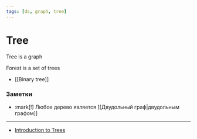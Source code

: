 ```yaml
---
tags: [ds, graph, tree]
---
```


# Tree

Tree is a graph

Forest is a set of trees

- [[Binary tree]]

<!--

Дерево -- это [[Graph connectivity|связный]] [[Graph cyclicity|ациклический]] граф


viz:
:::
graph {
bgcolor = transparent
fontname = Nunito
fontsize = 10
node [
fixedsize = true
shape = circle
width = 0.1
height = 0.1
fontname = Nunito
fontsize = 0
fillcolor = black
style = filled
]
edge [
arrowsize = 1
arrowhead = open
]
a -- b -- с
f -- {e, d}
e -- {g, h}
d -- i
k -- {l, m, n}
}
:::
_Лес_ -- это множество _деревьев_

Root node

## Типы

- [[Linked List]]!en[](Linked list)

### Rooted tree

viz:
:::
digraph {
bgcolor = transparent
fontname = Nunito
fontsize = 10
node [
fixedsize = true
shape = circle
width = .1
height = .1
fontname = Nunito
fontsize = 0
fillcolor = black
style = filled
]
edge [
arrowsize = 0.6
arrowhead = open
]
subgraph cluster_0 {
label = "In-tree"
a [fillcolor = dodgerblue color = dodgerblue]
{d, e} -> b
{f, g} -> c
{b, c} -> a
}
subgraph cluster_1 {
label = "Out-tree"
1 [fillcolor = forestgreen color = forestgreen]
1 -> {2, 3}
2 -> {4, 5}
3 -> 6
}
}
:::
-->

### Заметки

- :mark[!] Любое дерево является [[Двудольный граф|двудольным графом]]

---

- [Introduction to Trees](https://www.youtube.com/watch?v=1-l_UOFi1Xw)
